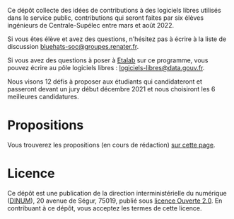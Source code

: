 Ce dépôt collecte des idées de contributions à des logiciels libres
utilisés dans le service public, contributions qui seront faites par
six élèves ingénieurs de Centrale-Supélec entre mars et août 2022.

Si vous êtes élève et avez des questions, n'hésitez pas à écrire à la
liste de discussion [bluehats-soc@groupes.renater.fr](mailto:bluehats-soc@groupes.renater.fr).

Si vous avez des questions à poser à [Etalab](https://www.etalab.gouv.fr/) sur ce programme, vous
pouvez écrire au pôle logiciels libres : [logiciels-libres@data.gouv.fr](mailto:logiciels-libres@data.gouv.fr).

Nous visons 12 défis à proposer aux étudiants qui candidateront et
passeront devant un jury début décembre 2021 et nous choisiront les 6
meilleures candidatures.


# Propositions

Vous trouverez les propositions (en cours de rédaction) [sur cette
page](https://github.com/blue-hats/bluehats-soc/blob/main/propositions.org).


# Licence

Ce dépôt est une publication de la direction interministérielle du
numérique ([DINUM](https://www.numerique.gouv.fr/)), 20 avenue de Ségur, 75019, publié sous [licence
Ouverte 2.0](LICENSE.txt).  En contribuant à ce dépôt, vous acceptez les termes de
cette licence.


